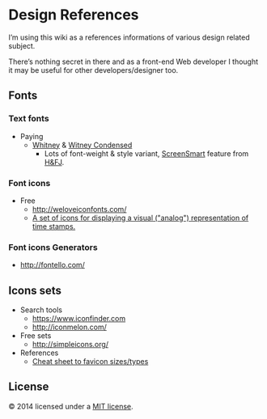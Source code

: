 # Design References

I’m using this wiki as a references informations of various design related subject.

There’s nothing secret in there and as a front-end Web developer I thought it may be useful for other developers/designer too.

## Fonts
### Text fonts
* Paying
  * [Whitney](http://www.typography.com/fonts/whitney/overview/) & [Witney Condensed](http://www.typography.com/fonts/whitney-condensed/overview/)
    * Lots of font-weight & style variant, [ScreenSmart](http://www.typography.com/cloud/the-fonts/index.php#screensmart-fonts) feature from [H&FJ](http://www.typography.com/).

### Font icons
* Free
  * http://weloveiconfonts.com/
  * [A set of icons for displaying a visual ("analog") representation of time stamps.](https://github.com/proevo/PE-Analog-Clock-icon-font)

### Font icons Generators
* http://fontello.com/

## Icons sets
* Search tools
  * https://www.iconfinder.com
  * http://iconmelon.com/
* Free sets
  * http://simpleicons.org/
* References
  * [Cheat sheet to favicon sizes/types](https://github.com/audreyr/favicon-cheat-sheet)

## License
© 2014 licensed under a [MIT license](http://jpsirois.mit-license.org/license.html).
